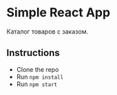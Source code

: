 # Simple React App

 Каталог товаров с заказом.

## Instructions

* Clone the repo
* Run `npm install`
* Run `npm start`
